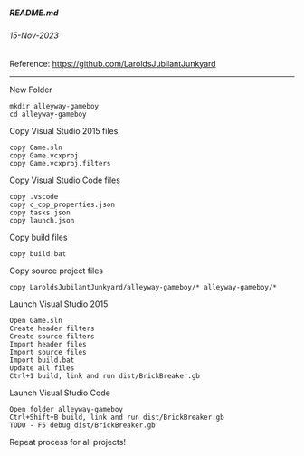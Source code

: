 ##### README.md
###### 15-Nov-2023
Reference: https://github.com/LaroldsJubilantJunkyard
<hr />

New Folder
```
mkdir alleyway-gameboy
cd alleyway-gameboy
```
Copy Visual Studio 2015 files
```
copy Game.sln
copy Game.vcxproj
copy Game.vcxproj.filters
```
Copy Visual Studio Code files
```
copy .vscode
copy c_cpp_properties.json
copy tasks.json
copy launch.json
```
Copy build files
```
copy build.bat
```
Copy source project files
```
copy LaroldsJubilantJunkyard/alleyway-gameboy/* alleyway-gameboy/*
```
Launch Visual Studio 2015
```
Open Game.sln
Create header filters
Create source filters
Import header files
Import source files
Import build.bat
Update all files
Ctrl+1 build, link and run dist/BrickBreaker.gb
```
Launch Visual Studio Code
```
Open folder alleyway-gameboy
Ctrl+Shift+B build, link and run dist/BrickBreaker.gb
TODO - F5 debug dist/BrickBreaker.gb
```
Repeat process for all projects!